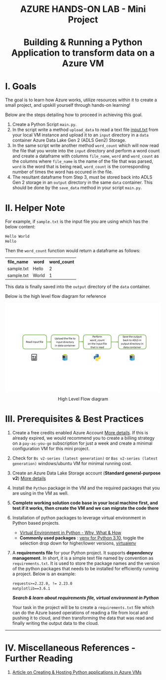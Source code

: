 <h1 align="center">AZURE HANDS-ON LAB - Mini Project</h1>
<h1 align="center">Building & Running a Python Application to transform data on a Azure VM</h1>

# I. Goals

The goal is to learn how Azure works, utilize resources within it to create a small project, and upskill yourself through hands-on learning!

Below are the steps detailing how to proceed in achieving this goal.

1. Create a Python Script `main.py`.
2. In the script write a method `upload_data` to read a text file [input.txt](input.txt) from your local VM instance and upload it to an `input` directory in a `data` container Azure Data Lake Gen 2 (ADLS Gen2) Storage.
3. In the same script write another method `word_count` which will now read the file that you wrote into the `input` directory and perform a word count and create a dataframe with columns `file_name`, `word` and `word_count` as the columns where `file_name` is the name of the file that was parsed, `word` is the word that is being read, `word_count` is the corresponding number of times the word has occured in the file.
4. The resultant dataframe from Step 3, must be stored back into ADLS Gen 2 storage in an `output` directory in the same `data` container. This should be done by the `save_data` method in your script `main.py`.

# II. Helper Note

For example, if `sample.txt` is the input file you are using which has the below content:

```text
Hello World
Hello
```

Then the `word_count` function would return a dataframe as follows:

<div align="center">

<table>
  <tr>
    <th>file_name</th>
    <th>word</th>
    <th>word_count</th>
  </tr>
  <tr>
    <td>sample.txt</td>
    <td>Hello</td>
    <td>2</td>
  </tr>
  <tr>
    <td>sample.txt</td>
    <td>World</td>
    <td>1</td>
  </tr>
</table>

</div>

This data is finally saved into the `output` directory of the `data` container.

Below is the high level flow diagram for reference

<div align="center">
<img src="https://github.com/Lingesh2311/GraduateLearningPlan/blob/main/miniproject/task1/HighLevelFlow.jpg" >
<p>High Level Flow diagram</p>
</div>

# III. Prerequisites & Best Practices

1. Create a free credits enabled Azure Account [More details](https://azure.microsoft.com/en-gb/free). If this is already expired, we would recommend you to create a billing strategy on a `pay-as-you-go` subscription for just a week and create a minimal configuration VM for this mini project.
2. Check for `Bs v2-series (latest generation)` or `Bas v2-series (latest generation)` windows/ubuntu VM for minimal running cost.
3. Create an Azure Data Lake Storage account (**Standard general-purpose v2**) [More details](https://learn.microsoft.com/en-us/azure/storage/common/storage-account-create?tabs=azure-portal#create-a-storage-account-1)
4. Install the `Python` package in the VM and the required packages that you are using in the VM as well.
5. **Complete working solution code base in your local machine first, and test if it works, then create the VM and we can migrate the code there**
6. Installation of python packages to leverage virtual environment in Python based projects.

   - [Virtual Environment in Python - Why, What & How](https://realpython.com/python-virtual-environments-a-primer/) <br/>
   - **Commonly used packages** : [venv for Python 3.10](https://docs.python.org/3.10/library/venv.html), toggle the selection drop down for higher/lower versions, [virtualenv](https://virtualenv.pypa.io/en/latest/installation.html)

7. A **requirements file** for your Python project. It supports **dependency management**. In short, it is a simple text file named by convention as `requirements.txt`. It is used to store the package names and the version of the python packages that needs to be installed for efficiently running a project. Below is an example:

   ```text
   requests>=2.22.0, != 2.23.0
   matplotlib==3.6.1
   ```

   **_Search & learn about requirements file, virtual environment in Python_**

   Your task in the project will be to create a `requirements.txt` file which can do the Azure based operations of reading a file from local and pushing it to cloud, and then transforming the data that was read and finally writing the output data to the cloud.

---

# IV. Miscellaneous References - Further Reading

1. [Article on Creating & Hosting Python applications in Azure VMs](https://medium.com/codex/how-to-quickly-deploy-python-apps-to-azure-vms-ba350c06a2ce)
